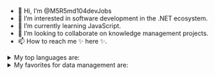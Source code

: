 - 👋 Hi, I’m @M5R5md104devJobs
- 👀 I’m interested in software development in the .NET ecosystem.
- 🌱 I’m currently learning JavaScript.
- 💞️ I’m looking to collaborate on knowledge management projects.
- 📫 How to reach me ✨ here ✨.

<details>
<summary>My top languages are:</summary>
  
| Rank | Languages      |
|-----:|----------------|
|     1| C#             |
|     2| JavaScript     |
|     3| ASP.NET core   |
|     4| TypeScript     |
|     5| T-SQL          |
|     6| XSLT           |
</details>

<details>
<summary>My favorites for data management are:</summary>
  
| Rank | Data storage   |
|-----:|----------------|
|     1| XML            |
|     2| MS SQL Server  |
|     3| Apache CouchDB |
</details>

<!---
M5R5md104devJobs/M5R5md104devJobs is a ✨ special ✨ repository because its `README.md` (this file) appears on your GitHub profile.
You can click the Preview link to take a look at your changes.
--->
